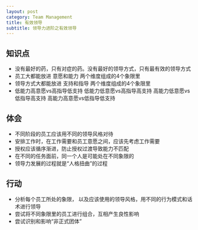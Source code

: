 ```yaml
---
layout: post
category: Team Management
title: 有效领导
subtitle: 领导力进阶之有效领导
---
```


## 知识点

- 没有最好的药，只有对症的药。没有最好的领导方式，只有最有效的领导方式
- 员工大都能放进 意愿和能力 两个维度组成的4个象限里
- 领导方式大都能放进 支持和指导 两个维度组成的4个象限里
- 低能力高意愿vs高指导低支持   低能力低意愿vs高指导高支持  高能力低意愿vs低指导高支持 高能力高意愿vs低指导低支持

## 体会

- 不同阶段的员工应该用不同的领导风格对待
- 安排工作时，在工作需要和员工意愿之间，应该先考虑工作需要
- 授权应该循序渐进，防止授权过渡导致能力不匹配
- 在不同的任务面前，同一个人是可能处在不同象限的
- 领导力发展的过程就是“人格扭曲”的过程

## 行动

- 分析每个员工所处的象限， 以及应该使用的领导风格，用不同的行为模式和话术进行领导
- 尝试将不同象限里的员工进行组合，互相产生良性影响
- 尝试识别和影响“非正式团体”